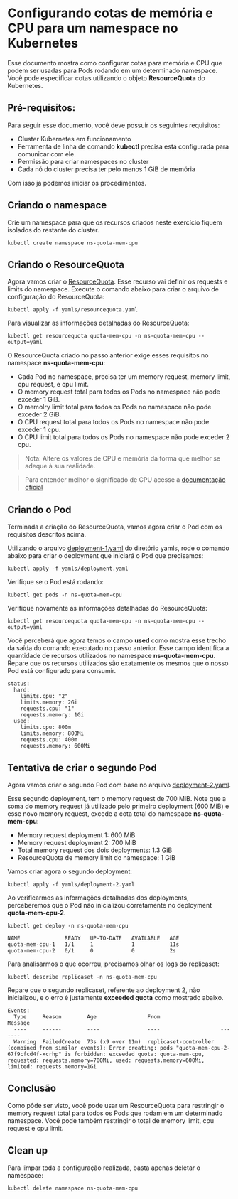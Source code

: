# Configurando cotas de memória e CPU para um namespace no Kubernetes
Esse documento mostra como configurar cotas para memória e CPU que podem ser usadas para Pods rodando em um determinado namespace. Você pode especificar cotas utilizando o objeto **ResourceQuota** do Kubernetes.

## Pré-requisitos:
Para seguir esse documento, você deve possuir os seguintes requisitos:

* Cluster Kubernetes em funcionamento
* Ferramenta de linha de comando **kubectl** precisa está configurada para comunicar com ele.
* Permissão para criar namespaces no cluster
* Cada nó do cluster precisa ter pelo menos 1 GiB de memória

Com isso já podemos iniciar os procedimentos.

## Criando o namespace
Crie um namespace para que os recursos criados neste exercício fiquem isolados do restante do cluster.

```
kubectl create namespace ns-quota-mem-cpu
```

## Criando o ResourceQuota
Agora vamos criar o <a href="https://kubernetes.io/docs/reference/kubernetes-api/policy-resources/resource-quota-v1/">ResourceQuota</a>. Esse recurso vai definir os requests e limits do namespace. Execute o comando abaixo para criar o arquivo de configuração do ResourceQuota:

```
kubectl apply -f yamls/resourcequota.yaml
```

Para visualizar as informações detalhadas do ResourceQuota:

```
kubectl get resourcequota quota-mem-cpu -n ns-quota-mem-cpu --output=yaml
```

O ResourceQuota criado no passo anterior exige esses requisitos no namespace **ns-quota-mem-cpu**:

* Cada Pod no namespace, precisa ter um memory request, memory limit, cpu request, e cpu limit.
* O memory request total para todos os Pods no namespace não pode exceder 1 GiB.
* O memolry limit total para todos os Pods no namespace não pode exceder 2 GiB.
* O CPU request total para todos os Pods no namespace não pode exceder 1 cpu.
* O CPU limit total para todos os Pods no namespace não pode exceder 2 cpu.

> Nota: Altere os valores de CPU e memória da forma que melhor se adeque à sua realidade.

> Para entender melhor o significado de CPU acesse a <a href="https://kubernetes.io/docs/concepts/configuration/manage-resources-containers/#meaning-of-cpu">documentação oficial</a>


## Criando o Pod
Terminada a criação do ResourceQuota, vamos agora criar o Pod com os requisitos descritos acima.

Utilizando o arquivo [deployment-1.yaml](yamls/deployment-1.yaml) do diretório yamls, rode o comando abaixo para criar o deployment que iniciará o Pod que precisamos:

```
kubectl apply -f yamls/deployment.yaml
```

Verifique se o Pod está rodando:

```
kubectl get pods -n ns-quota-mem-cpu
```

Verifique novamente as informações detalhadas do ResourceQuota:

```
kubectl get resourcequota quota-mem-cpu -n ns-quota-mem-cpu --output=yaml
```

Você perceberá que agora temos o campo **used** como mostra esse trecho da saída do comando executado no passo anterior. Esse campo identifica a quantidade de recursos utilizados no namespace **ns-quota-mem-cpu**. Repare que os recursos utilizados são exatamente os mesmos que o nosso Pod está configurado para consumir.

```
status:
  hard:
    limits.cpu: "2"
    limits.memory: 2Gi
    requests.cpu: "1"
    requests.memory: 1Gi
  used:
    limits.cpu: 800m
    limits.memory: 800Mi
    requests.cpu: 400m
    requests.memory: 600Mi
```

## Tentativa de criar o segundo Pod
Agora vamos criar o segundo Pod com base no arquivo [deployment-2.yaml](yamls/deployment-2.yaml).

Esse segundo deployment, tem o memory request de 700 MiB. Note que a soma do memory request já utilizado pelo primeiro deployment (600 MiB) e esse novo memory request, excede a cota total do namespace **ns-quota-mem-cpu**:

* Memory request deployment 1: 600 MiB
* Memory request deployment 2: 700 MiB
* Total memory request dos dois deployments: 1.3 GiB
* ResourceQuota de memory limit do namespace: 1 GiB

Vamos criar agora o segundo deployment:

```
kubectl apply -f yamls/deployment-2.yaml
```

Ao verificarmos as informações detalhadas dos deployments, perceberemos que o Pod não inicializou corretamente no deployment **quota-mem-cpu-2**.

```
kubectl get deploy -n ns-quota-mem-cpu

NAME              READY   UP-TO-DATE   AVAILABLE   AGE
quota-mem-cpu-1   1/1     1            1           11s
quota-mem-cpu-2   0/1     0            0           2s
```

Para analisarmos o que ocorreu, precisamos olhar os logs do replicaset:

```
kubectl describe replicaset -n ns-quota-mem-cpu
```

Repare que o segundo replicaset, referente ao deployment 2, não inicializou, e o erro é justamente **exceeded quota** como mostrado abaixo.

```
Events:
  Type     Reason        Age                From                   Message
  ----     ------        ----               ----                   -------
  Warning  FailedCreate  73s (x9 over 11m)  replicaset-controller  (combined from similar events): Error creating: pods "quota-mem-cpu-2-67f9cfcd4f-xcrhp" is forbidden: exceeded quota: quota-mem-cpu, requested: requests.memory=700Mi, used: requests.memory=600Mi, limited: requests.memory=1Gi
```

## Conclusão
Como pôde ser visto, você pode usar um ResourceQuota para restringir o memory request total para todos os Pods que rodam em um determinado namespace. Você pode também restringir o total de memory limit, cpu request e cpu limit.

## Clean up
Para limpar toda a configuração realizada, basta apenas deletar o namespace:

```
kubectl delete namespace ns-quota-mem-cpu
```